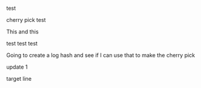 test

cherry pick test

This and this

test test test

Going to create a log hash and see if I can use that to make the cherry pick

update 1

target line

